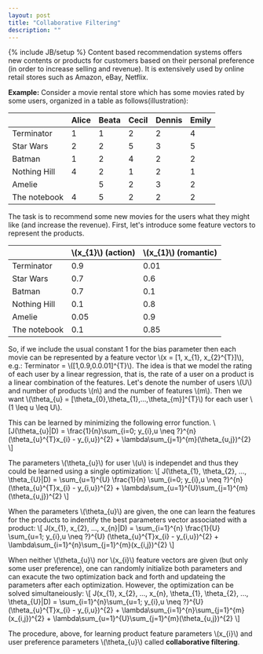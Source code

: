 ```yaml
---
layout: post
title: "Collaborative Filtering"
description: ""
---
```

{% include JB/setup %}
Content based recommendation systems offers new contents or products for customers based on their personal preference (in order to increase selling and revenue). It is extensively used by online retail stores such as Amazon, eBay, Netflix.

**Example:** Consider a movie rental store which has some movies rated by some users, organized in a table as follows(illustration):

|                 | Alice | Beata | Cecil | Dennis | Emily |
|-----------------|-------|-------|-------|--------|-------|
| Terminator      | 1     | 1     | 2     | 2      | 4     |
| Star Wars       | 2     | 2     | 5     | 3      | 5     |
| Batman          | 1     | 2     | 4     | 2      | 2     |
| Nothing Hill    | 4     | 2     | 1     | 2      | 1     |
| Amelie          |       | 5     | 2     | 3      | 2     |
| The notebook    | 4     | 5     | 2     | 2      | 2     |

The task is to recommend some new movies for the users what they might like (and increase the revenue).
First, let's introduce some feature vectors to represent the products.

|                  | \\(x_{1}\\) (action) | \\(x_{1}\\) (romantic) |
|------------------|----------------------|------------------------|
| Terminator       | 0.9                  | 0.01                   |
| Star Wars        | 0.7                  | 0.6                    |
| Batman           | 0.7                  | 0.1                    |
| Nothing Hill     | 0.1                  | 0.8                    |
| Amelie           | 0.05                 | 0.9                    |
| The notebook     | 0.1                  | 0.85                   |

So, if we include the usual constant 1 for the bias parameter then each movie can be represented by a feature vector \\(x = [1, x_{1}, x_{2}^{T}]\\), e.g.: Terminator = \\([1,0.9,0.0.01]^{T}\\).
The idea is that we model the rating of each user by a linear regression, that is, the rate of a user on a product is a linear combination of the features. Let's denote the number of users \\(U\\) and number of products \\(n\\) and the number of features \\(m\\). Then we want \\(\theta_{u} = [\theta_{0},\theta_{1},...,\theta_{m}]^{T}\\) for each user \\(1 \leq u \leq U\\).

This can be learned by minimizing the following error function.
\\[J(\theta_{u}|D) = \frac{1}{n}\sum_{i=0; y_{i},u \neq ?}^{n}(\theta_{u}^{T}x_{i} - y_{i,u})^{2} + \lambda\sum_{j=1}^{m}(\theta_{u,j})^{2} \\]

The parameters \\(\theta_{u}\\) for user \\(u\\) is independet and thus they could be learned using a single optimization:
\\[ J(\theta_{1}, \theta_{2}, ..., \theta_{U}|D) = \sum_{u=1}^{U} \frac{1}{n} \sum_{i=0; y_{i},u \neq ?}^{n} (\theta_{u}^{T}x_{i} - y_{i,u})^{2} + \lambda\sum_{u=1}^{U}\sum_{j=1}^{m}(\theta_{u,j})^{2}  \\]

When the parameters \\(\theta_{u}\\) are given, the one can learn the features for the products to indentify the best parameters vector associated with a product:
\\[ J(x_{1}, x_{2}, ..., x_{n}|D) = \sum_{i=1}^{n} \frac{1}{U} \sum_{u=1; y_{i},u \neq ?}^{U} (\theta_{u}^{T}x_{i} - y_{i,u})^{2} + \lambda\sum_{i=1}^{n}\sum_{j=1}^{m}(x_{i,j})^{2}  \\]

When neither \\(\theta_{u}\\) nor \\(x_{i}\\) feature vectors are given (but only some user preference), one can randomly initialize both parameters and can exacute the two optimization back and forth and updateing the parameters after each optimization. However, the optimization can be solved simultaneiously:
\\[ J(x_{1}, x_{2}, ..., x_{n}, \theta_{1}, \theta_{2}, ..., \theta_{U}|D) = \sum_{i=1}^{n}\sum_{u=1; y_{i},u \neq ?}^{U} (\theta_{u}^{T}x_{i} - y_{i,u})^{2} + \lambda\sum_{i=1}^{n}\sum_{j=1}^{m}(x_{i,j})^{2} + \lambda\sum_{u=1}^{U}\sum_{j=1}^{m}(\theta_{u,j})^{2} \\]

The procedure, above, for learning product feature parameters \\(x_{i}\\) and user preference parameters \\(\theta_{u}\\) called **collaborative filtering**. 